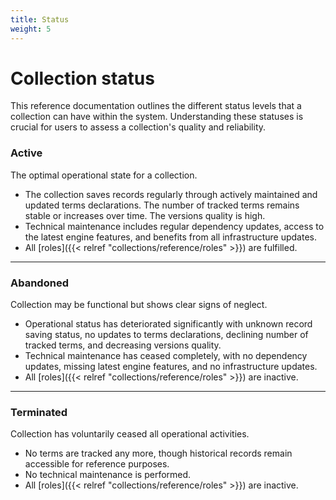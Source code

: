 ```yaml
---
title: Status
weight: 5
---
```


# Collection status

This reference documentation outlines the different status levels that a collection can have within the system. Understanding these statuses is crucial for users to assess a collection's quality and reliability.

### Active

The optimal operational state for a collection.

- The collection saves records regularly through actively maintained and updated terms declarations. The number of tracked terms remains stable or increases over time. The versions quality is high.
- Technical maintenance includes regular dependency updates, access to the latest engine features, and benefits from all infrastructure updates.
- All [roles]({{< relref "collections/reference/roles" >}}) are fulfilled.

---

### Abandoned

Collection may be functional but shows clear signs of neglect.

- Operational status has deteriorated significantly with unknown record saving status, no updates to terms declarations, declining number of tracked terms, and decreasing versions quality.
- Technical maintenance has ceased completely, with no dependency updates, missing latest engine features, and no infrastructure updates.
- All [roles]({{< relref "collections/reference/roles" >}}) are inactive.

---

### Terminated

Collection has voluntarily ceased all operational activities.

- No terms are tracked any more, though historical records remain accessible for reference purposes.
- No technical maintenance is performed.
- All [roles]({{< relref "collections/reference/roles" >}}) are inactive.
